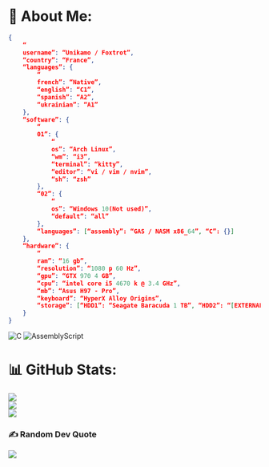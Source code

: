 # 💫 About Me:
```json
{
    “
    username”: “Unikamo / Foxtrot”,
    “country”: “France”,
    “languages”: {
        “
        french”: “Native”,
        “english”: “C1”,
        “spanish”: “A2”,
        “ukrainian”: “A1”
    },
    “software”: {
        “
        01”: {
            “
            os”: “Arch Linux”,
            “wm”: “i3”,
            “terminal”: “kitty”,
            “editor”: “vi / vim / nvim”,
            “sh”: “zsh”
        },
        “02”: {
            “
            os”: “Windows 10(Not used)”,
            “default”: “all”
        },
        “languages”: [“assembly”: “GAS / NASM x86_64”, “C”: {}]
    },
    “hardware”: {
        “
        ram”: “16 gb”,
        “resolution”: “1080 p 60 Hz”,
        “gpu”: “GTX 970 4 GB”,
        “cpu”: “intel core i5 4670 k @ 3.4 GHz”,
        “mb”: “Asus H97 - Pro”,
        “keyboard”: “HyperX Alloy Origins”,
        “storage”: [“HDD1”: “Seagate Baracuda 1 TB”, “HDD2”: “[EXTERNAL] Intenso 500 GB”, “SSD1”: “ID / K”]
    }
}
```

![C](https://img.shields.io/badge/c-%2300599C.svg?style=for-the-badge&logo=c&logoColor=white) ![AssemblyScript](https://img.shields.io/badge/assembly%20script-%23000000.svg?style=for-the-badge&logo=assemblyscript&logoColor=white)

# 📊 GitHub Stats:
![](https://github-readme-stats.vercel.app/api?username=Unikamo&theme=nord&hide_border=false&include_all_commits=true&count_private=false)<br/>
![](https://github-readme-streak-stats.herokuapp.com/?user=Unikamo&theme=nord&hide_border=false)<br/>
![](https://github-readme-stats.vercel.app/api/top-langs/?username=Unikamo&theme=nord&hide_border=false&include_all_commits=true&count_private=false&layout=compact)

### ✍️ Random Dev Quote
![](https://quotes-github-readme.vercel.app/api?type=horizontal&theme=tokyonight)
